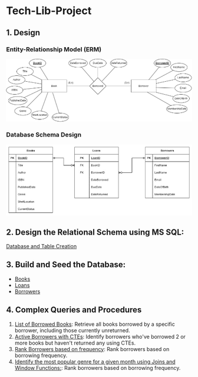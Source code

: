 # Tech-Lib-Project

## 1. Design

### Entity-Relationship Model (ERM)

![image](Entity-Relationship-Model.png)

### Database Schema Design

![image](Database-Schema-Design.jpg)

## 2. Design the Relational Schema using MS SQL:

[Database and Table Creation](Database-Creation-and-Schema.sql)

## 3. Build and Seed the Database:

- [Books](BooksSeed.sql)
- [Loans](LoansSeed.sql)
- [Borrowers](BorrowersSeed.sql)

## 4. Complex Queries and Procedures

1.  [List of Borrowed Books](Queries-and-Procedures/1-ListofBorrowedBooks.sql): Retrieve all books borrowed by a specific borrower, including those currently unreturned.
2.  [Active Borrowers with CTEs](Queries-and-Procedures/2-ActiveBorrowersWithCTE.sql): Identify borrowers who've borrowed 2 or more books but haven't returned any using CTEs.
3.  [Rank Borrowers based on frequency](Queries-and-Procedures/3-RankBorrowersBasedOnFrequency.sql): Rank borrowers based on borrowing frequency.
4.  [Identify the most popular genre for a given month using Joins and Window Functions:](Queries-and-Procedures/4-MostPopularGenreForAGiveMonth.sql): Rank borrowers based on borrowing frequency.
